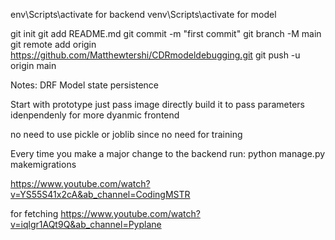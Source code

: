 env\Scripts\activate for backend
venv\Scripts\activate for model

git init
git add README.md
git commit -m "first commit"
git branch -M main
git remote add origin https://github.com/Matthewtershi/CDRmodeldebugging.git
git push -u origin main

Notes: 
DRF
Model state persistence 

Start with prototype just pass image directly
build it to pass parameters idenpendenly for more dyanmic frontend

no need to use pickle or joblib since no need for training

Every time you make a major change to the backend run: python manage.py makemigrations


https://www.youtube.com/watch?v=YS55S41x2cA&ab_channel=CodingMSTR

for fetching
https://www.youtube.com/watch?v=iqlgr1AQt9Q&ab_channel=Pyplane
